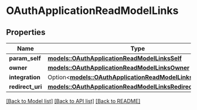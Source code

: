 # OAuthApplicationReadModelLinks

## Properties

Name | Type | Description | Notes
------------ | ------------- | ------------- | -------------
**param_self** | [**models::OAuthApplicationReadModelLinksSelf**](OAuthApplicationReadModel__links_self.md) |  | 
**owner** | [**models::OAuthApplicationReadModelLinksOwner**](OAuthApplicationReadModel__links_owner.md) |  | 
**integration** | Option<[**models::OAuthApplicationReadModelLinksIntegration**](OAuthApplicationReadModel__links_integration.md)> |  | [optional]
**redirect_uri** | [**models::OAuthApplicationReadModelLinksRedirectUri**](OAuthApplicationReadModel__links_redirectUri.md) |  | 

[[Back to Model list]](../README.md#documentation-for-models) [[Back to API list]](../README.md#documentation-for-api-endpoints) [[Back to README]](../README.md)


